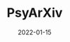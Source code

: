 ---
date: 2022-01-15
##
title:     PsyArXiv 
## Titel der Publikation, beispielweise The Lancet.
##
authors: 'Ames, M, Robillard, CL, Turner, B, et al.'
##
status:   Preprint
##
en:
  subtitle:   'Associations Between Physical Activity, Affect Regulation Difficulties, and Mental Health Among Canadian Adolescents at Two Different Points of the COVID-19 Pandemic'
  ##
  description: 'Although physical activity declined with social distancing measures and stay-at-home orders during the COVID-19 pandemic, youth who engaged in more physical activity experienced fewer mental health problems. If and how physical activity maintained its protective role throughout the ongoing pandemic remains unclear. This study models associations between three types of physical activity (indoor, outdoor, with parents), affect regulation, and anxious and depressive symptoms in two adolescent samples (W1: Summer 2020; W2: Winter 2020/21). 662 Canadian adolescents (W1: Mage = 15.69, SD = 1.36; 52% girls; 5% trans+) and 675 Canadian adolescents (W2: Mage = 15.80, SD = 1.46; 50% girls; 6% trans+) participated in an online survey. Data included frequency of physical activity indoors, outdoors, and with parents, affect regulation and measures of anxious and depressive symptoms. Multiple-group path analysis showed indoor physical activity had an indirect effect on anxiety and depressive symptoms, but only in W1. Physical activity with parents was protective for adolescent anxiety and depressive symptoms at both W1 and W2 and had an indirect effect through affect regulation. Findings contribute to our understanding of how physical activity protects adolescent mental health, and point to strengthening family supports and recreation opportunities.'
  ## 
  tags:    [COVID-19, physical activity, mental health, adolescents, affect regulation]
## 
de: 
  ##
  subtitle:   'Zusammenhänge zwischen körperlicher Aktivität, Schwierigkeiten bei der Affektregulierung und psychischer Gesundheit bei kanadischen Jugendlichen zu zwei verschiedenen Zeitpunkten der COVID-19-Pandemie'
  ##
  description: 'Obwohl die körperliche Aktivität während der COVID-19-Pandemie mit sozialen Distanzierungsmaßnahmen und der Anweisung, zu Hause zu bleiben, abnahm, hatten Jugendliche, die sich mehr körperlich betätigten, weniger psychische Gesundheitsprobleme. Ob und wie körperliche Aktivität ihre schützende Wirkung während der gesamten Pandemie beibehielt, bleibt unklar. Diese Studie modelliert Zusammenhänge zwischen drei Arten von körperlicher Aktivität (drinnen, draußen, mit den Eltern), Affektregulation sowie ängstlichen und depressiven Symptomen in zwei jugendlichen Stichproben (W1: Sommer 2020; W2: Winter 2020/21). 662 kanadische Jugendliche (W1: Mage = 15.69, SD = 1.36; 52% Mädchen; 5% trans+) und 675 kanadische Jugendliche (W2: Mage = 15.80, SD = 1.46; 50% Mädchen; 6% trans+) nahmen an einer Online-Umfrage teil. Die Daten umfassten die Häufigkeit der körperlichen Aktivität in geschlossenen Räumen, im Freien und mit den Eltern, die Affektregulation und die Messung von ängstlichen und depressiven Symptomen. Eine gruppenübergreifende Pfadanalyse zeigte, dass körperliche Aktivität in Innenräumen einen indirekten Effekt auf Angst und depressive Symptome hatte, allerdings nur bei W1. Körperliche Aktivität mit den Eltern wirkte sich sowohl bei W1 als auch bei W2 schützend auf die Angst- und Depressionssymptome der Jugendlichen aus und hatte einen indirekten Effekt über die Affektregulation. Die Ergebnisse tragen zu unserem Verständnis darüber bei, wie körperliche Aktivität die psychische Gesundheit von Jugendlichen schützt, und weisen auf eine Stärkung der familiären Unterstützung und der Freizeitmöglichkeiten hin.'
  ## 
  ##
  tags:     [COVID-19, körperliche Aktivität, psychische Gesundheit, Jugendliche, Affektregulation]
##
group:  "Treatments"
##
credit:      https://doi.org/10.31234/osf.io/y2b4k 
##
## 2020-09-30_10.1038_s41590-020-00808-x.md
---